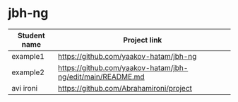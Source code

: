 # jbh-ng

| Student name      | Project link |
| ----------- | ----------- |
| example1      | https://github.com/yaakov-hatam/jbh-ng       |
| example2   | https://github.com/yaakov-hatam/jbh-ng/edit/main/README.md        |
|avi ironi |https://github.com/Abrahamironi/project |
